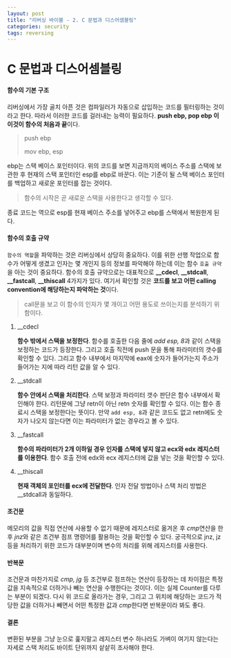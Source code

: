```yaml
---
layout: post
title: "리버싱 바이블 - 2. C 문법과 디스어셈블링"
categories: security
tags: reversing             
---
```


# C 문법과 디스어셈블링

#### 함수의 기본 구조

리버싱에서 가장 골치 아픈 것은 컴파일러가 자동으로 삽입하는 코드를 필터링하는 것이라고 한다. 따라서 이러한 코드를 걸러내는 능력이 필요하다. **push ebp, pop ebp 이 이것이 함수의 처음과 끝**이다.

> push ebp
>
> mov ebp, esp

ebp는 스택 베이스 포인터이다. 위의 코드를 보면 지금까지의 베이스 주소를 스택에 보관한 후 현재의 스택 포인터인 esp를 ebp로 바꾼다. 이는 기준이 될 스택 베이스 포인터를 백업하고 새로운 포인터를 잡는 것이다. 

> 함수의 시작은 곧 새로운 스택을 사용한다고 생각할 수 있다.

종료 코드는 역으로 esp를 현재 베이스 주소를 넣어주고 ebp를 스택에서 복원한게 된다.



#### 함수의 호출 규약

`함수의 역할`을 파악하는 것은 리버싱에서 상당히 중요하다. 이를 위한 선행 작업으로 함수가 어떻게 생겼고 인자는 몇 개인지 등의 정보를 파악해야 하는데 이는 함수 `호출 규약`을 아는 것이 중요하다. 함수의 호출 규약으로는 대표적으로 **__cdecl**, **__stdcall**, **__fastcall**, **__thiscall** 4가지가 있다. 여기서 확인할 것은 **코드를 보고 어떤 calling convention에 해당하는지 파악하는 것**이다.

> call문을 보고 이 함수의 인자가 몇 개이고 어떤 용도로 쓰이는지를 분석하기 위함이다.

1. __cdecl

   **함수 밖에서 스택을 보정한다**. 함수를 호출한 다음 줄에 *add esp, 8*과 같이 스택을 보정하는 코드가 등장한다. 그리고 호출 직전에 push 문을 통해 파라미터의 갯수를 확인할 수 있다. 그리고 함수 내부에서 마지막에 eax에 숫자가 들어가는지 주소가 들어가는 지에 따라 리턴 값을 알 수 있다.

2. __stdcall

   **함수 안에서 스택을 처리한다**. 스택 보정과 파라미터 갯수 판단은 함수 내부에서 확인해야 한다. 리턴문에 그냥 retn이 아닌 retn 숫자를 확인할 수 있다. 이는 함수 종료시 스택을 보정한다는 뜻이다. 만약 `add esp, 8`과 같은 코드도 없고 retn에도 숫자가 나오지 않는다면 이는 파라미터가 없는 경우라고 볼 수 있다.

3. __fastcall

   **함수의 파라미터가 2개 이하일 경우 인자를 스택에 넣지 않고 ecx와 edx 레지스터를 이용한다**. 함수 호출 전에 edx와 ecx  레지스터에 값을 넣는 것을 확인할 수 있다.

4. __thiscall

   **현재 객체의 포인터를 ecx에 전달한다**. 인자 전달 방법이나 스택 처리 방법은 __stdcall과 동일하다.

#### 조건문

메모리의 값을 직접 연산에 사용할 수 없기 때문에 레지스터로 옮겨온 후 *cmp*연산을 한 후 *jnz*와 같은 조건부 점프 명령어를 활용하는 것을 확인할 수 있다. 궁극적으로 jnz, jz 등을 처리하기 위한 코드가 대부분이며 변수의 처리를 위해 레지스터를 사용한다.

#### 반복문

조건문과 마찬가지로 *cmp, jg* 등 조건부로 점프하는 연산이 등장하는 데 차이점은 특정 값을 지속적으로 더하거나 빼는 연산을 수행한다는 것이다. 이는 실제 Counter를 다루는 부분이 되겠다.  다시 위 코드로 올라가는 경우, 그리고 그 위치에 해당하는 코드가 적당한 값을 더하거나 빼면서 어떤 특정한 값과 *cmp*한다면 반복문이라 봐도 좋다.

#### 결론

변환된 부분을 그냥 눈으로 훑지말고 레지스터 변수 하나라도 가벼이 여기지 않는다는 자세로 스택 처리도 바이트 단위까지 샅샅히 조사해야 한다.

